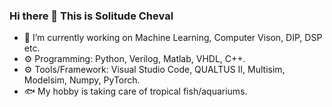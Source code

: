 ### Hi there 👋 This is Solitude Cheval

- 🔭 I’m currently working on Machine Learning, Computer Vison, DIP, DSP etc.
- ⚙  Programming: Python, Verilog, Matlab, VHDL, C++. 
- ⚙  Tools/Framework: Visual Studio Code, QUALTUS II, Multisim, Modelsim, Numpy, PyTorch.
- 🐟 My hobby is taking care of tropical fish/aquariums.



<!--
**solitude-cheval/solitude-cheval** is a ✨ _special_ ✨ repository because its `README.md` (this file) appears on your GitHub profile.

Here are some ideas to get you started:

- 🔭 I’m currently working on ...
- 🌱 I’m currently learning ...
- 👯 I’m looking to collaborate on ...
- 🤔 I’m looking for help with ...
- 💬 Ask me about ...
- 📫 How to reach me: ...
- 😄 Pronouns: ...
- ⚡ Fun fact: ...
-->

